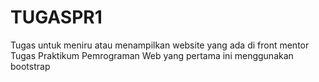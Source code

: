 # TUGASPR1
Tugas untuk meniru atau menampilkan website yang ada di front mentor
Tugas Praktikum Pemrograman Web yang pertama ini menggunakan bootstrap
